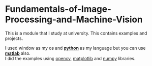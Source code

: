 # Fundamentals-of-Image-Processing-and-Machine-Vision

This is a module that I study at university. This contains examples and projects.  

I used window as my os and [**python**](https://www.python.org/) as my language but you can use [**matlab**](https://www.filehorse.com/download-matlab/#:~:text=MATLAB%20for%20PC%20combines%20a,matrix%20and%20array%20mathematics%20directly.&text=Iterate%20until%20you've%20got,reproduce%20or%20automate%20your%20work.) also.  
I did the examples using [opencv](https://opencv.org/), [matplotlib](https://matplotlib.org/) and [numpy](https://numpy.org/) libraries.
